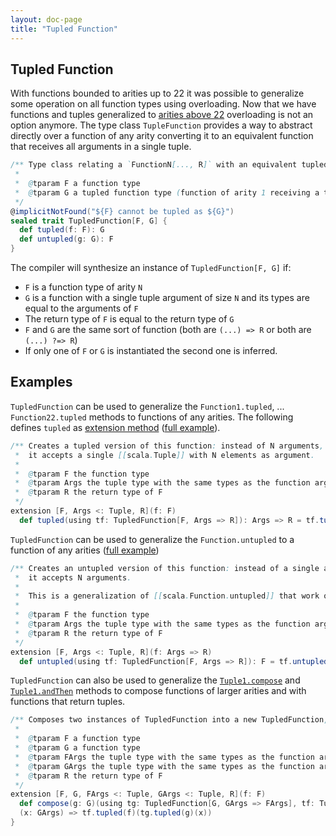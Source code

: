 ```yaml
---
layout: doc-page
title: "Tupled Function"
---
```


Tupled Function
----------------------

With functions bounded to arities up to 22 it was possible to generalize some operation on all function types using overloading.
Now that we have functions and tuples generalized to [arities above 22](../dropped-features/limit22.md) overloading is not an option anymore.
The type class `TupleFunction` provides a way to abstract directly over a function of any arity converting it to an equivalent function that receives all arguments in a single tuple.

```scala
/** Type class relating a `FunctionN[..., R]` with an equivalent tupled function `Function1[TupleN[...], R]`
 *
 *  @tparam F a function type
 *  @tparam G a tupled function type (function of arity 1 receiving a tuple as argument)
 */
@implicitNotFound("${F} cannot be tupled as ${G}")
sealed trait TupledFunction[F, G] {
  def tupled(f: F): G
  def untupled(g: G): F
}
```

The compiler will synthesize an instance of `TupledFunction[F, G]` if:

* `F` is a function type of arity `N`
* `G` is a function with a single tuple argument of size `N` and its types are equal to the arguments of `F`
* The return type of `F` is equal to the return type of `G`
* `F` and `G` are the same sort of function (both are `(...) => R` or both are `(...) ?=> R`)
* If only one of `F` or `G` is instantiated the second one is inferred.

Examples
--------
`TupledFunction` can be used to generalize the `Function1.tupled`, ... `Function22.tupled` methods to functions of any arities.
The following defines `tupled` as [extension method](../contextual/extension-methods.html) ([full example](https://github.com/scala/scala3/blob/main/tests/run/tupled-function-tupled.scala)).

```scala
/** Creates a tupled version of this function: instead of N arguments,
 *  it accepts a single [[scala.Tuple]] with N elements as argument.
 *
 *  @tparam F the function type
 *  @tparam Args the tuple type with the same types as the function arguments of F
 *  @tparam R the return type of F
 */
extension [F, Args <: Tuple, R](f: F)
  def tupled(using tf: TupledFunction[F, Args => R]): Args => R = tf.tupled(f)
```

`TupledFunction` can be used to generalize the `Function.untupled` to a function of any arities ([full example](https://github.com/scala/scala3/blob/main/tests/run/tupled-function-untupled.scala))

```scala
/** Creates an untupled version of this function: instead of a single argument of type [[scala.Tuple]] with N elements,
 *  it accepts N arguments.
 *
 *  This is a generalization of [[scala.Function.untupled]] that work on functions of any arity
 *
 *  @tparam F the function type
 *  @tparam Args the tuple type with the same types as the function arguments of F
 *  @tparam R the return type of F
 */
extension [F, Args <: Tuple, R](f: Args => R)
  def untupled(using tf: TupledFunction[F, Args => R]): F = tf.untupled(f)
```

`TupledFunction` can also be used to generalize the [`Tuple1.compose`](https://github.com/scala/scala3/blob/main/tests/run/tupled-function-compose.scala) and [`Tuple1.andThen`](https://github.com/scala/scala3/blob/main/tests/run/tupled-function-andThen.scala) methods to compose functions of larger arities and with functions that return tuples.

```scala
/** Composes two instances of TupledFunction into a new TupledFunction, with this function applied last.
 *
 *  @tparam F a function type
 *  @tparam G a function type
 *  @tparam FArgs the tuple type with the same types as the function arguments of F and return type of G
 *  @tparam GArgs the tuple type with the same types as the function arguments of G
 *  @tparam R the return type of F
 */
extension [F, G, FArgs <: Tuple, GArgs <: Tuple, R](f: F)
  def compose(g: G)(using tg: TupledFunction[G, GArgs => FArgs], tf: TupledFunction[F, FArgs => R]): GArgs => R = {
  (x: GArgs) => tf.tupled(f)(tg.tupled(g)(x))
}
```
